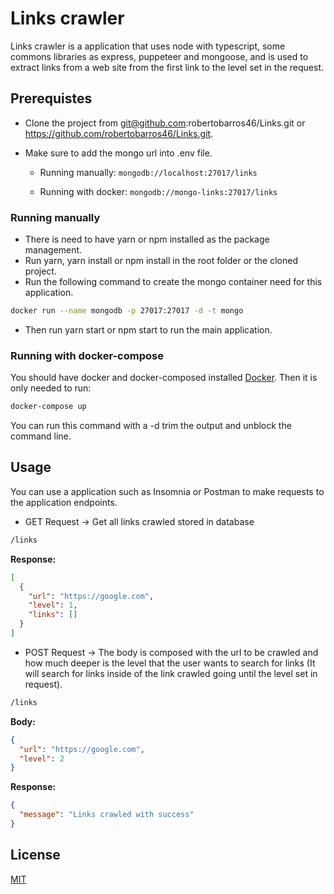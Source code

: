 # Links crawler

Links crawler is a application that uses node with typescript, some commons libraries as express, puppeteer and mongoose, and is used to extract links from a web site from the first link to the level set in the request.

## Prerequistes

- Clone the project from git@github.com:robertobarros46/Links.git or https://github.com/robertobarros46/Links.git.

- Make sure to add the mongo url into .env file.

  - Running manually: `mongodb://localhost:27017/links`

  - Running with docker: `mongodb://mongo-links:27017/links`

### Running manually

- There is need to have yarn or npm installed as the package management.
- Run yarn, yarn install or npm install in the root folder or the cloned project.
- Run the following command to create the mongo container need for this application.

```bash
docker run --name mongodb -p 27017:27017 -d -t mongo
```

- Then run yarn start or npm start to run the main application.

### Running with docker-compose

You should have docker and docker-composed installed [Docker](https://docs.docker.com/compose/install/).
Then it is only needed to run:

```bash
docker-compose up
```

You can run this command with a -d trim the output and unblock the command line.

## Usage

You can use a application such as Insomnia or Postman to make requests to the application endpoints.

- GET Request &#8594; Get all links crawled stored in database

```bash
/links
```

**Response:**

```json
[
  {
    "url": "https://google.com",
    "level": 1,
    "links": []
  }
]
```

- POST Request &#8594; The body is composed with the url to be crawled and how much deeper is the level that the user wants to search for links (It will search for links inside of the link crawled going until the level set in request).

```bash
/links
```

**Body:**

```json
{
  "url": "https://google.com",
  "level": 2
}
```

**Response:**

```json
{
  "message": "Links crawled with success"
}
```

## License

[MIT](https://choosealicense.com/licenses/mit/)
